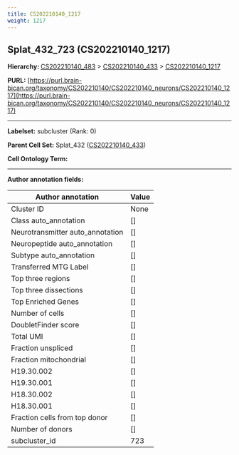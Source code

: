 ```yaml
---
title: CS202210140_1217
weight: 1217
---
```

## Splat_432_723 (CS202210140_1217)
<b>Hierarchy: </b>
[CS202210140_483](../CS202210140_483) >
[CS202210140_433](../CS202210140_433) >
[CS202210140_1217](../CS202210140_1217)

**PURL:** [https://purl.brain-bican.org/taxonomy/CS202210140/CS202210140_neurons/CS202210140_1217](https://purl.brain-bican.org/taxonomy/CS202210140/CS202210140_neurons/CS202210140_1217)

---


**Labelset:** subcluster (Rank: 0)

**Parent Cell Set:** Splat_432 ([CS202210140_433](../CS202210140_433))



**Cell Ontology Term:** 

[MARKER GENES.]: #


---

[TRANSFERRED ANNOTATIONS.]: #


[AUTHOR ANNOTATION FIELDS.]: #


**Author annotation fields:**

| Author annotation | Value |
|-------------------|-------|
|Cluster ID|None|
|Class auto_annotation|[]|
|Neurotransmitter auto_annotation|[]|
|Neuropeptide auto_annotation|[]|
|Subtype auto_annotation|[]|
|Transferred MTG Label|[]|
|Top three regions|[]|
|Top three dissections|[]|
|Top Enriched Genes|[]|
|Number of cells|[]|
|DoubletFinder score|[]|
|Total UMI|[]|
|Fraction unspliced|[]|
|Fraction mitochondrial|[]|
|H19.30.002|[]|
|H19.30.001|[]|
|H18.30.002|[]|
|H18.30.001|[]|
|Fraction cells from top donor|[]|
|Number of donors|[]|
|subcluster_id|723|
